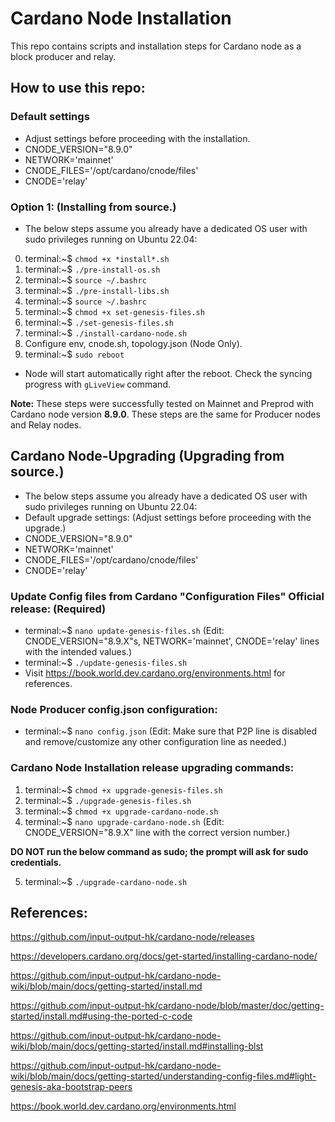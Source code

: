 # Cardano Node Installation

This repo contains scripts and installation steps for Cardano node as a block producer and relay.

## How to use this repo:

### Default settings

- Adjust settings before proceeding with the installation.
- CNODE_VERSION="8.9.0"
- NETWORK='mainnet'
- CNODE_FILES='/opt/cardano/cnode/files'
- CNODE='relay'

### Option 1: (Installing from source.)

- The below steps assume you already have a dedicated OS user with sudo privileges running on Ubuntu 22.04:

0. terminal:~$ `chmod +x *install*.sh`
1. terminal:~$ `./pre-install-os.sh`
2. terminal:~$ `source ~/.bashrc`
3. terminal:~$ `./pre-install-libs.sh`
4. terminal:~$ `source ~/.bashrc`
5. terminal:~$ `chmod +x set-genesis-files.sh` 
6. terminal:~$ `./set-genesis-files.sh`
7. terminal:~$ `./install-cardano-node.sh`
8. Configure env, cnode.sh, topology.json (Node Only).
9. terminal:~$ `sudo reboot`
* Node will start automatically right after the reboot. Check the syncing progress with `gLiveView` command.

**Note:** These steps were successfully tested on Mainnet and Preprod with Cardano node version **8.9.0**. These steps are the same for Producer nodes and Relay nodes.

## Cardano Node-Upgrading (Upgrading from source.)

- The below steps assume you already have a dedicated OS user with sudo privileges running on Ubuntu 22.04:
- Default upgrade settings: (Adjust settings before proceeding with the upgrade.)
- CNODE_VERSION="8.9.0"
- NETWORK='mainnet'
- CNODE_FILES='/opt/cardano/cnode/files'
- CNODE='relay'

### Update Config files from Cardano "Configuration Files" Official release: (Required)

- terminal:~$ `nano update-genesis-files.sh` (Edit: CNODE_VERSION="8.9.X"s, NETWORK='mainnet', CNODE='relay' lines with the intended values.)
- terminal:~$ `./update-genesis-files.sh`
- Visit https://book.world.dev.cardano.org/environments.html for references.

### Node Producer config.json configuration:

- terminal:~$ `nano config.json` (Edit: Make sure that P2P line is disabled and remove/customize any other configuration line as needed.)

### Cardano Node Installation release upgrading commands:

1. terminal:~$ `chmod +x upgrade-genesis-files.sh`
2. terminal:~$ `./upgrade-genesis-files.sh`
3. terminal:~$ `chmod +x upgrade-cardano-node.sh`
4. terminal:~$ `nano upgrade-cardano-node.sh` (Edit: CNODE_VERSION="8.9.X" line with the correct version number.)

**DO NOT run the below command as sudo; the prompt will ask for sudo credentials.**

5. terminal:~$ `./upgrade-cardano-node.sh`

## References:

https://github.com/input-output-hk/cardano-node/releases

https://developers.cardano.org/docs/get-started/installing-cardano-node/

https://github.com/input-output-hk/cardano-node-wiki/blob/main/docs/getting-started/install.md

https://github.com/input-output-hk/cardano-node/blob/master/doc/getting-started/install.md#using-the-ported-c-code

https://github.com/input-output-hk/cardano-node-wiki/blob/main/docs/getting-started/install.md#installing-blst

https://github.com/input-output-hk/cardano-node-wiki/blob/main/docs/getting-started/understanding-config-files.md#light-genesis-aka-bootstrap-peers

https://book.world.dev.cardano.org/environments.html